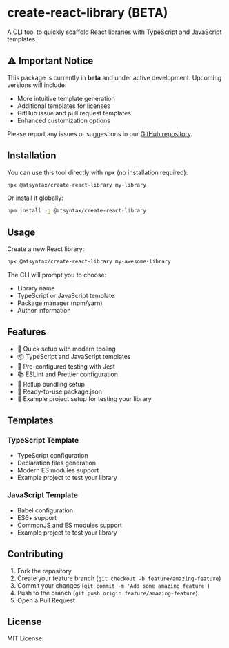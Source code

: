 # create-react-library (BETA)

A CLI tool to quickly scaffold React libraries with TypeScript and JavaScript templates.

## ⚠️ Important Notice

This package is currently in **beta** and under active development. Upcoming versions will include:

- More intuitive template generation
- Additional templates for licenses
- GitHub issue and pull request templates
- Enhanced customization options

Please report any issues or suggestions in our [GitHub repository](https://github.com/at-syntax/create-react-library/issues).

## Installation

You can use this tool directly with npx (no installation required):

```bash
npx @atsyntax/create-react-library my-library
```

Or install it globally:

```bash
npm install -g @atsyntax/create-react-library
```

## Usage

Create a new React library:

```bash
npx @atsyntax/create-react-library my-awesome-library
```

The CLI will prompt you to choose:

- Library name
- TypeScript or JavaScript template
- Package manager (npm/yarn)
- Author information

## Features

- 🚀 Quick setup with modern tooling
- 📦 TypeScript and JavaScript templates
- 🧪 Pre-configured testing with Jest
- 📚 ESLint and Prettier configuration
- 🔧 Rollup bundling setup
- 📝 Ready-to-use package.json
- 📱 Example project setup for testing your library

## Templates

### TypeScript Template

- TypeScript configuration
- Declaration files generation
- Modern ES modules support
- Example project to test your library

### JavaScript Template

- Babel configuration
- ES6+ support
- CommonJS and ES modules support
- Example project to test your library

## Contributing

1. Fork the repository
2. Create your feature branch (`git checkout -b feature/amazing-feature`)
3. Commit your changes (`git commit -m 'Add some amazing feature'`)
4. Push to the branch (`git push origin feature/amazing-feature`)
5. Open a Pull Request

## License

MIT License
